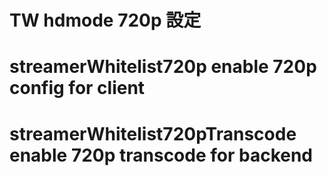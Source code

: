 # TW hdmode 720p 設定

# streamerWhitelist720p enable 720p config for client
# streamerWhitelist720pTranscode enable 720p transcode for backend
